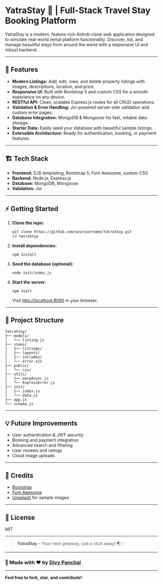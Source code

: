# YatraStay 🧳 | Full-Stack Travel Stay Booking Platform

YatraStay is a modern, feature-rich Airbnb clone web application designed to simulate real-world rental platform functionality. Discover, list, and manage beautiful stays from around the world with a responsive UI and robust backend.

---

## 🚀 Features

- **Modern Listings:** Add, edit, view, and delete property listings with images, descriptions, location, and price.
- **Responsive UI:** Built with Bootstrap 5 and custom CSS for a smooth experience on any device.
- **RESTful API:** Clean, scalable Express.js routes for all CRUD operations.
- **Validation & Error Handling:** Joi-powered server-side validation and custom error pages.
- **Database Integration:** MongoDB & Mongoose for fast, reliable data storage.
- **Starter Data:** Easily seed your database with beautiful sample listings.
- **Extensible Architecture:** Ready for authentication, booking, or payment features.

---

## 🏗️ Tech Stack

- **Frontend:** EJS templating, Bootstrap 5, Font Awesome, custom CSS
- **Backend:** Node.js, Express.js
- **Database:** MongoDB, Mongoose
- **Validation:** Joi

---

## ⚡ Getting Started

1. **Clone the repo:**
   ```bash
   git clone https://github.com/yourusername/YatraStay.git
   cd YatraStay
   ```

2. **Install dependencies:**
   ```bash
   npm install
   ```

3. **Seed the database (optional):**
   ```bash
   node init/index.js
   ```

4. **Start the server:**
   ```bash
   npm start
   ```
   Visit [http://localhost:8080](http://localhost:8080) in your browser.

---

## 📝 Project Structure

```
YatraStay/
├── models/
│   └── listing.js
├── views/
│   ├── listings/
│   ├── layouts/
│   ├── includes/
│   └── error.ejs
├── public/
│   └── css/
├── utils/
│   ├── warpAsync.js
│   └── ExpressError.js
├── init/
│   ├── index.js
│   └── data.js
├── app.js
└── schema.js
```

---

## 💡 Future Improvements

- User authentication & JWT security
- Booking and payment integration
- Advanced search and filtering
- User reviews and ratings
- Cloud image uploads

---

## 🙌 Credits

- [Bootstrap](https://getbootstrap.com/)
- [Font Awesome](https://fontawesome.com/)
- [Unsplash](https://unsplash.com/) for sample images

---

## 📄 License

MIT

---

> **YatraStay** – Your next getaway, just a click away! 🌏✨

---

### 🔖 Made with ❤️ by [Divy Panchal](https://www.linkedin.com/in/divy-panchal-02923028a/)

---

**Feel free to fork, star, and contribute!**
#
